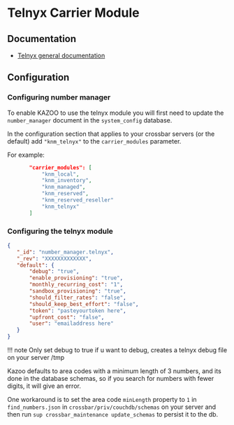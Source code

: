 # Telnyx Carrier Module

## Documentation

* [Telnyx general documentation](https://developers.telnyx.com/docs/api/v1/numbers)

## Configuration

### Configuring number manager

To enable KAZOO to use the telnyx module you will first need to update the `number_manager` document in the `system_config` database.

In the configuration section that applies to your crossbar servers (or the default) add `"knm_telnyx"` to the `carrier_modules` parameter.

For example:

```json
       "carrier_modules": [
           "knm_local",
           "knm_inventory",
           "knm_managed",
           "knm_reserved",
           "knm_reserved_reseller"
           "knm_telnyx"
       ]
```


### Configuring the telnyx module

```json
{
   "_id": "number_manager.telnyx",
   "_rev": "XXXXXXXXXXXXX",
   "default": {
       "debug": "true",
       "enable_provisioning": "true",
       "monthly_recurring_cost": "1",
       "sandbox_provisioning": "true",
       "should_filter_rates": "false",
       "should_keep_best_effort": "false",
       "token": "pasteyourtoken here",
       "upfront_cost": "false",
       "user": "emailaddress here"
   }
}
```

!!! note
    Only set debug to true if u want to debug, creates a telnyx debug file on your server /tmp

Kazoo defaults to area codes with a minimum length of 3 numbers, and its done in the database schemas, so if you search for numbers with fewer digits, it will give an error.

One workaround is to set the area code `minLength` property to `1` in `find_numbers.json` in `crossbar/priv/couchdb/schemas` on your server and then run `sup crossbar_maintenance update_schemas` to persist it to the db.
